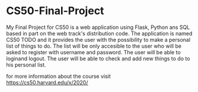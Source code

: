 # CS50-Final-Project 

My Final Project for CS50 is a web application using Flask, Python ans SQL based in part
on the web track's distribution code.
The application is named CS50 TODO and it provides the user with the possibility to make
a personal list of things to do.
The list will be only accesible to the user who will be asked to register with  username
and password.
The user will be able to loginand logout.
The user will be able to check and add new things to do to his personal list.

for more information about the course visit https://cs50.harvard.edu/x/2020/
